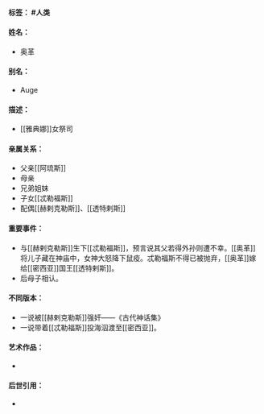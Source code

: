#### 标签： #人类
#### 姓名：
- 奥革
#### 别名：
- Auge
#### 描述：
- [[雅典娜]]女祭司
#### 亲属关系：
- 父亲[[阿琉斯]]
- 母亲
- 兄弟姐妹
- 子女[[忒勒福斯]]
- 配偶[[赫剌克勒斯]]、[[透特剌斯]]
#### 重要事件：
- 与[[赫剌克勒斯]]生下[[忒勒福斯]]，预言说其父若得外孙则遭不幸。[[奥革]]将儿子藏在神庙中，女神大怒降下鼠疫。忒勒福斯不得已被抛弃，[[奥革]]嫁给[[密西亚]]国王[[透特剌斯]]。
- 后母子相认。
#### 不同版本：
- 一说被[[赫剌克勒斯]]强奸——《古代神话集》
- 一说带着[[忒勒福斯]]投海泅渡至[[密西亚]]。
#### 艺术作品：
- 
#### 后世引用：
- 